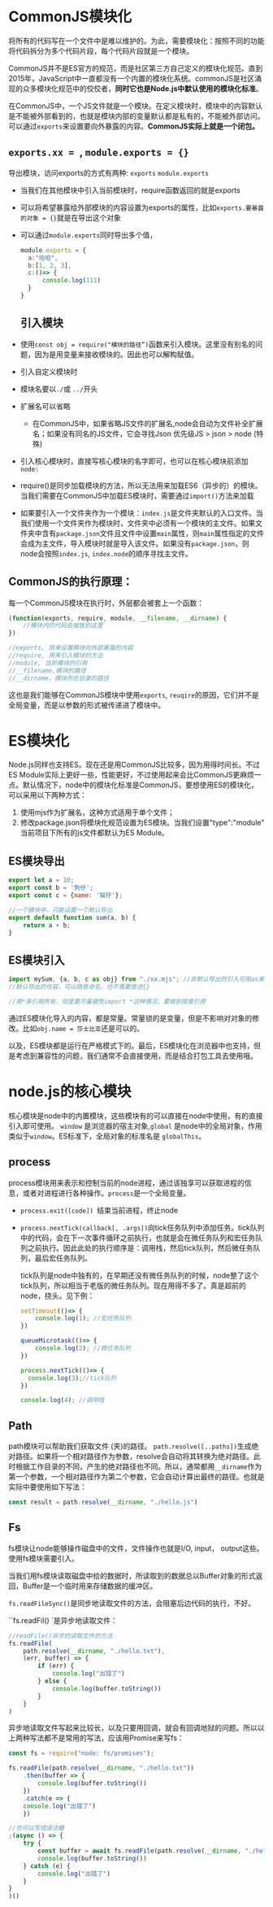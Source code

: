 # CommonJS模块化

将所有的代码写在一个文件中是难以维护的。为此，需要模块化：按照不同的功能将代码拆分为多个代码片段，每个代码片段就是一个模块。

CommonJS并不是ES官方的规范，而是社区第三方自己定义的模块化规范。直到2015年，JavaScript中一直都没有一个内置的模块化系统。commonJS是社区涌现的众多模块化规范中的佼佼者，**同时它也是Node.js中默认使用的模块化标准**。

在CommonJS中，一个JS文件就是一个模块。在定义模块时，模块中的内容默认是不能被外部看到的，也就是模块内部的变量默认都是私有的，不能被外部访问。可以通过`exports`来设置要向外暴露的内容。**CommonJS实际上就是一个闭包。**

## `exports.xx = `, `module.exports = {}`

导出模块，访问exports的方式有两种:
`exports`
`module.exports`

- 当我们在其他模块中引入当前模块时，require函数返回的就是exports
- 可以将希望暴露给外部模块的内容设置为exports的属性，比如`exports.要暴露的对象 = {}`就是在导出这个对象
- 可以通过`module.exports`同时导出多个值，

  ```javascript
  module.exports = {
  	a:"哈哈",
  	b:[1, 2, 3],
  	c:()=> {
  		console.log(111)
  	}
  }
  ```

  ## 引入模块

- 使用`const obj = require("模块的路径”)`函数来引入模块。这里没有别名的问题，因为是用变量来接收模块的。因此也可以解构赋值。
- 引入自定义模块时
- 模块名要以`./`或 `../`开头
- 扩展名可以省略
  - 在CommonJS中，如果省略JS文件的扩展名,node会自动为文件补全扩展名；如果没有同名的JS文件，它会寻找Json
  优先级JS > json > node (特殊)

- 引入核心模块时，直接写核心模块的名字即可，也可以在核心模块前添加`node:`
- require()是同步加载模块的方法，所以无法用来加载ES6（异步的）的模块。当我们需要在CommonJS中加载ES模块时，需要通过`import()`方法来加载
- 如果要引入一个文件夹作为一个模块：`index.js`是文件夹默认的入口文件。当我们使用一个文件夹作为模块时，文件夹中必须有一个模块的主文件。如果文件夹中含有`package.json`文件且文件中设置`main`属性，则`main`属性指定的文件会成为主文件，导入模块时就是导入该文件。如果没有`package.json`，则node会按照`index.js`, `index.node`的顺序寻找主文件。

## CommonJS的执行原理：

每一个CommonJS模块在执行时，外层都会被套上一个函数：

```js
(function(exports, require, module, __filename, __dirname) {
    //模块内的代码会被放到这里
})

//exports, 用来设置模块向外部暴露的内容
//require, 用来引入模块的方法
//module, 当前模块的引用
//__filename,模块的路径
//__dirname，模块所在目录的路径
```

这也是我们能够在CommonJS模块中使用`exports`, `reuqire`的原因，它们并不是全局变量，而是以参数的形式被传递进了模块中。

# ES模块化

Node.js同样也支持ES。现在还是用CommonJS比较多，因为用得时间长。不过ES Module实际上更好一些，性能更好，不过使用起来会比CommonJS更麻烦一点。默认情况下，node中的模块化标准是CommonJS，要想使用ES的模块化，可以采用以下两种方式：

1. 使用mjs作为扩展名，这种方式适用于单个文件；
2. 修改package.json将模块化规范设置为ES模块。当我们设置"type":"module" 当前项目下所有的js文件都默认为ES Module。



## ES模块导出

```javascript
export let a = 10;
export const b = '狗仔';
export const c = {name: '猫仔'};

//一个模块中，只能设置一个默认导出
export default function sum(a, b) {
    return a + b;
}
```

## ES模块引入

```javascript
import mySum, {a, b, c as obj} from "./xx.mjs"; //非默认导出的引入可用as来指定别名
//默认导出的任容，可以随意命名，也不需要放进{}

//用*来引用所有，但是要尽量避免import *这种情况，要做到按需引用
```

通过ES模块化导入的内容，都是常量。常量锁的是变量，但是不影响对对象的修改。比如`obj.name = 莎士比亚`还是可以的。

以及，ES模块都是运行在严格模式下的。最后，ES模块化在浏览器中也支持，但是考虑到兼容性的问题，我们通常不会直接使用，而是结合打包工具去使用哦。

# node.js的核心模块

核心模块是node中的内置模块，这些模块有的可以直接在node中使用，有的直接引入即可使用。
`window` 是浏览器的宿主对象,`global` 是node中的全局对象，作用类似于`window`。ES标准下，全局对象的标准名是 `globalThis`。

## process 

process模块用来表示和控制当前的node进程，通过该独享可以获取进程的信息，或者对进程进行各种操作。`process`是一个全局变量。

- `process.exit([code]) `结束当前进程，终止node

- `process.nextTick(callback[, .args])`向tick任务队列中添加任务。tick队列中的代码，会在下一次事件循环之前执行，也就是会在微任务队列和宏任务队列之前执行。因此此处的执行顺序是：调用栈，然后tick队列，然后微任务队列，最后宏任务队列。

  tick队列是node中独有的，在早期还没有微任务队列的时候，node整了这个tick队列，所以相当于老版的微任务队列。现在用得不多了。真是超前的node，挠头。见下例：

  ```javascript
  setTimeout(()=> {
      console.log(1); //宏任务队列
  })
  
  queueMicrotask(()=> {
      console.log(2); //微任务队列
  })
  
  process.nextTick(()=> {
  	console.log(3);//tick队列
  })
  
  console.log(4); //调用栈
  ```

## Path 

path模块可以帮助我们获取文件 (夹)的路径。
`path.resolve([..paths])`生成绝对路径。如果将一个相对路径作为参数，resolve会自动将其转换为绝对路径。此时根据工作目录的不同，产生的绝对路径也不同。所以，通常都用`__dirname`作为第一个参数，一个相对路径作为第二个参数，它会自动计算出最终的路径。也就是实际中要使用如下写法：

```javascript
const result = path.resolve(__dirname, "./hello.js")
```

## Fs

fs模块让node能够操作磁盘中的文件，文件操作也就是I/O, input， output这些。使用fs模块需要引入。

当我们用fs模块读取磁盘中给的数据时，所读取到的数据总以Buffer对象的形式返回，Buffer是一个临时用来存储数据的缓冲区。

`fs.readFileSync()`是同步地读取文件的方法，会阻塞后边代码的执行，不好。

``fs.readFil() `是异步地读取文件：

```javascript
//readFile()异步的读取文件的方法
fs.readFile(
	path.resolve(__dirname, "./hello.txt"),
    (err, buffer) => {
        if (err) {
            console.log("出错了")
        } else {
            console.log(buffer.toString())
        }
    }
)
```

异步地读取文件写起来比较长，以及只要用回调，就会有回调地狱的问题。所以以上两种写法都不是常用的写法，应该用Promise来写fs：

```javascript
const fs = require("node: fs/promises");

fs.readFile(path.resolve(__dirname, "./hello.txt"))
	.then(buffer => {
    	console.log(buffer.toString())
	})
	.catch(e => {
    console.log("出错了")
	})

//也可以写成语法糖
;(async () => {
    try {
        const buffer = await fs.readFile(path.resolve(__dirname, "./hello.txt"));
        console.log(buffer.toString())
    } catch (e) {
        console.log("出错了")
    }
}
)()
```